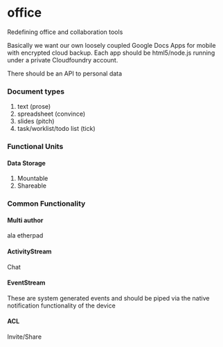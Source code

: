 office
======

Redefining office and collaboration tools

Basically we want our own loosely coupled Google Docs Apps for mobile with encrypted cloud backup. Each app should be html5/node.js running under a private Cloudfoundry account.

There should be an API to personal data

### Document types

1. text (prose)
2. spreadsheet (convince)
3. slides (pitch)
4. task/worklist/todo list (tick)

### Functional Units

#### Data Storage
1. Mountable
2. Shareable


### Common Functionality

#### Multi author
ala etherpad
#### ActivityStream
Chat
#### EventStream
These are system generated events and should be piped via the native notification functionality of the device
#### ACL
Invite/Share

####
 
